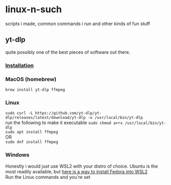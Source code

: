# linux-n-such
scripts i made, common commands i run and other kinds of fun stuff

## yt-dlp
quite possibly one of the best pieces of software out there.

### [Installation](https://github.com/yt-dlp/yt-dlp#installation)  
### MacOS (homebrew)<br>
``brew install yt-dlp ffmpeg``

### Linux <br>
``sudo curl -L https://github.com/yt-dlp/yt-dlp/releases/latest/download/yt-dlp -o /usr/local/bin/yt-dlp``<br>
run the following to make it executable ``sudo chmod a+rx /usr/local/bin/yt-dlp ``<br>
``sudo apt install ffmpeg``<br>
OR<br>
``sudo dnf install ffmpeg``

### Windows <br>
Honestly i would just use WSL2 with your distro of choice. Ubuntu is the most readily available, but [here is a way to install Fedora into WSL2](https://dev.to/bowmanjd/install-fedora-on-windows-subsystem-for-linux-wsl-4b26)<br>
Run the Linux commands and you're set
